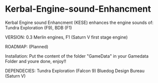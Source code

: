 # Kerbal-Engine-sound-Enhancment
Kerbal Engine sound Enhancment (KESE) enhances the engine sounds of: Tundra Exploration (F9), BDB (F1)


VERSION: 0.3
Merlin engines, F1 (Saturn V first stage engine)

ROADMAP: (Planned)

Installation: Put the content of the folder "GameData" in your Gamedata Folder and youre done, enjoy!!

DEPENDECIES: 
Tundra Exploration (Falcon 9)
Bluedog Design Bureau (Saturn V)
